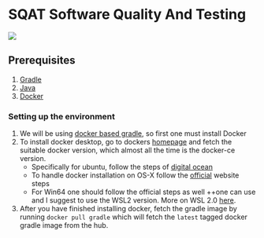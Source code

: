 # SQAT Software Quality And Testing
![](https://cdn.wallpapersafari.com/9/46/fs3zir.jpg)

## Prerequisites
1. [Gradle](https://docs.gradle.org/current/userguide/userguide.html)
2. [Java](https://www.java.com/en/)
3. [Docker](https://www.docker.com/)

### Setting up the environment
1. We will be using [docker based gradle](https://hub.docker.com/_/gradle), so first one must install Docker
2. To install docker desktop, go to dockers [homepage](https://www.docker.com/) and fetch the suitable docker version, which almost all the time is the docker-ce version. 
    * Specifically for ubuntu, follow the steps of [digital ocean](https://www.digitalocean.com/community/tutorials/how-to-install-and-use-docker-on-ubuntu-20-04)
    * To handle docker installation on OS-X follow the [official](https://docs.docker.com/desktop/install/mac-install/) website steps
    * For Win64 one should follow the official steps as well ++one can use and I suggest to use the WSL2 version. More on WSL 2.0 [here](https://learn.microsoft.com/en-us/windows/wsl/install).
3. After you have finished installing docker, fetch the gradle image by running ```docker pull gradle``` which will fetch the ```latest``` tagged docker gradle image from the hub.
